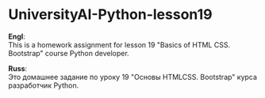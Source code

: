 # UniversityAI-Python-lesson19
<b>Engl</b>:<br>
This is a homework assignment for lesson 19 "Basics of HTML CSS. Bootstrap" course Python developer.

<b>Russ</b>:<br>
Это домашнее задание по уроку 19 "Основы HTMLCSS. Bootstrap" курса разработчик Python.
